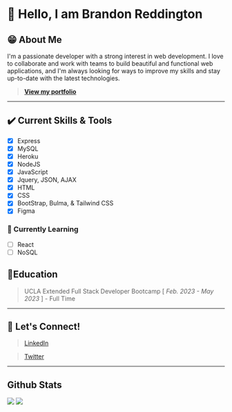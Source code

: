 # 👋 Hello, I am Brandon Reddington 
## 😁 About Me
I'm a passionate developer with a strong interest in web development. I love to collaborate and work with teams to build beautiful and functional web applications, and I'm always looking for ways to improve my skills and stay up-to-date with the latest technologies.
> **[View my portfolio](https://b-reddington.github.io/breddington-portfolio/)**
---
## ✔️ Current Skills & Tools
- [x] Express
- [x] MySQL
- [x] Heroku
- [x] NodeJS
- [x] JavaScript
- [x] Jquery, JSON, AJAX
- [x] HTML
- [x] CSS
- [x] BootStrap, Bulma, & Tailwind CSS
- [x] Figma 

### 📑 Currently Learning


- [ ] React
- [ ] NoSQL

## 📖Education
> UCLA Extended Full Stack Developer Bootcamp [ *Feb. 2023 - May 2023* ] - Full Time

---
## 💬 Let's Connect!
> [LinkedIn](https://www.linkedin.com/in/breddington/)

> [Twitter](https://twitter.com/TheGrumpyCode)

---
## Github Stats
  <img src="https://github-readme-stats.vercel.app/api?username=b-reddington&hide=stars&show_icons=true&theme=tokyonight&line_height=28">
  <img src="https://github-readme-stats.vercel.app/api/top-langs/?username=b-reddington&count_private=true&theme=tokyonight">
  
